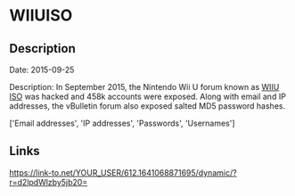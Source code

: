 # WIIUISO

## Description

Date: 2015-09-25

Description:
In September 2015, the Nintendo Wii U forum known as <a href="http://www.wiiuiso.com" target="_blank" rel="noopener">WIIU ISO</a> was hacked and 458k accounts were exposed. Along with email and IP addresses, the vBulletin forum also exposed salted MD5 password hashes.


['Email addresses', 'IP addresses', 'Passwords', 'Usernames']

## Links

https://link-to.net/YOUR_USER/612.1641068871695/dynamic/?r=d2lpdWlzby5jb20=